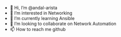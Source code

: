 - 👋 Hi, I’m @andal-arista
- 👀 I’m interested in Networking
- 🌱 I’m currently learning Ansible 
- 💞️ I’m looking to collaborate on Network Automation
- 📫 How to reach me github

<!---
andal-arista/andal-arista is a ✨ special ✨ repository because its `README.md` (this file) appears on your GitHub profile.
You can click the Preview link to take a look at your changes.
--->
